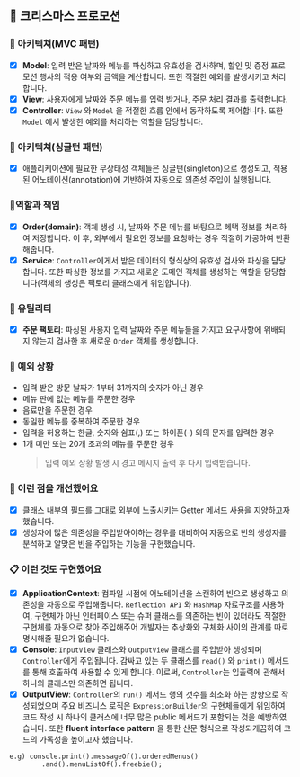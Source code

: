## 🚀 크리스마스 프로모션

### 📁 아키텍쳐(MVC 패턴)
- [x] **Model**: 입력 받은 날짜와 메뉴를 파싱하고 유효성을 검사하며, 할인 및 증정 프로모션 행사의 적용 여부와 금액을 계산합니다. 또한 적절한 예외를 발생시키고 처리합니다.
- [x] **View**: 사용자에게 날짜와 주문 메뉴를 입력 받거나, 주문 처리 결과를 출력합니다.
- [x] **Controller**: ```View``` 와 ```Model``` 을 적절한 흐름 안에서 동작하도록 제어합니다. 또한 ```Model``` 에서 발생한 예외를 처리하는 역할을 담당합니다.

### 📁 아키텍쳐(싱글턴 패턴)
- [x] 애플리케이션에 필요한 무상태성 객체들은 싱글턴(singleton)으로 생성되고, 적용된 어노테이션(annotation)에 기반하여 자동으로 의존성 주입이 실행됩니다.

### 📜역할과 책임
- [x] **Order(domain)**: 객체 생성 시, 날짜와 주문 메뉴를 바탕으로 혜택 정보를 처리하여 저장합니다. 이 후, 외부에서 필요한 정보를 요청하는 경우 적절히 가공하여 반환해줍니다.
- [x] **Service**: ```Controller```에게서 받은 데이터의 형식상의 유효성 검사와 파싱을 담당합니다. 또한 파싱한 정보를 가지고 새로운 도메인 객체를 생성하는 역할을 담당합니다(객체의 생성은 팩토리 클래스에게 위임합니다).

### 🔧 유틸리티
- [x] **주문 팩토리**: 파싱된 사용자 입력 날짜와 주문 메뉴들을 가지고 요구사항에 위배되지 않는지 검사한 후 새로운 ```Order``` 객체를 생성합니다.

### 🚨 예외 상황
- 입력 받은 방문 날짜가 1부터 31까지의 숫자가 아닌 경우
- 메뉴 판에 없는 메뉴를 주문한 경우
- 음료만을 주문한 경우
- 동일한 메뉴를 중복하여 주문한 경우
- 입력을 허용하는 한글, 숫자와 쉼표(,) 또는 하이픈(-) 외의 문자를 입력한 경우
- 1개 미만 또는 20개 초과의 메뉴를 주문한 경우
  > 입력 예외 상황 발생 시 경고 메시지 출력 후 다시 입력받습니다.

### 🔨 이런 점을 개선했어요
- [x] 클래스 내부의 필드를 그대로 외부에 노출시키는 Getter 메서드 사용을 지양하고자 했습니다.
- [x] 생성자에 많은 의존성을 주입받아야하는 경우를 대비하여 자동으로 빈의 생성자를 분석하고 알맞은 빈을 주입하는 기능을 구현했습니다.

### 📋 이런 것도 구현했어요
- [x] **ApplicationContext**: 컴파일 시점에 어노테이션을 스캔하여 빈으로 생성하고 의존성을 자동으로 주입해줍니다. ```Reflection API``` 와 ```HashMap``` 자료구조를 사용하여, 구현체가 아닌 인터페이스 또는 슈퍼 클래스를 의존하는 빈이 있더라도 적절한 구현체를 자동으로 찾아 주입해주어 개발자는 추상화와 구체화 사이의 관계를 따로 명시해줄 필요가 없습니다.
- [x] **Console**: ```InputView``` 클래스와 ```OutputView``` 클래스를 주입받아 생성되며 ```Controller```에게 주입됩니다. 감싸고 있는 두 클래스를 ```read()``` 와 ```print()``` 메서드를 통해 호출하여 사용할 수 있게 합니다. 이로써, ```Controller```는 입출력에 관해서 하나의 클래스만 의존하면 됩니다.
- [x] **OutputView**: ```Controller```의 ```run()``` 메서드 행의 갯수를 최소화 하는 방향으로 작성되었으며 주요 비즈니스 로직은 ```ExpressionBuilder```의 구현체들에게 위임하여 코드 작성 시 하나의 클래스에 너무 많은 public 메서드가 포함되는 것을 예방하였습니다. 또한 **fluent interface pattern** 을 통한 산문 형식으로 작성되게끔하여 코드의 가독성을 높이고자 했습니다.
```
e.g) console.print().messageOf().orderedMenus()
        .and().menuListOf().freebie();
```